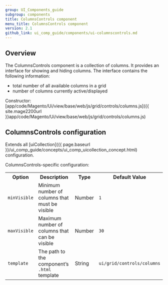 ```yaml
---
group: UI_Components_guide
subgroup: components
title: ColumnsControls component
menu_title: ColumnsControls component
version: 2.1
github_link: ui_comp_guide/components/ui-columnscontrols.md
---
```


## Overview

The ColumnsControls component is a collection of columns. It provides an interface for showing and hiding columns. The interface contains the following information:

* total number of all available columns in a grid
* number of columns currently active/displayed

Constructor: [app/code/Magento/Ui/view/base/web/js/grid/controls/columns.js]({{ site.mage2200url }}app/code/Magento/Ui/view/base/web/js/grid/controls/columns.js)

## ColumnsControls configuration

Extends all [uiCollection]({{ page.baseurl }}/ui_comp_guide/concepts/ui_comp_uicollection_concept.html) configuration.

ColumnsControls-specific configuration:

<table>
  <tr>
    <th>Option</th>
    <th>Description</th>
    <th>Type</th>
    <th>Default Value</th>
  </tr>
  <tr>
    <td><code>minVisible</code></td>
    <td>Minimum number of columns that must be visible</td>
    <td>Number</td>
    <td><code>1</code></td>
  </tr>
  <tr>
    <td><code>maxVisible</code></td>
    <td>Maximum number of columns that can be visible</td>
    <td>Number</td>
    <td><code>30</code></td>
  </tr>
  <tr>
    <td><code>template</code></td>
    <td>The path to the component’s <code>.html</code> template</td>
    <td>String</td>
    <td><code>ui/grid/controls/columns</code></td>
  </tr>
</table>
